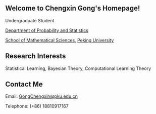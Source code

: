 ## Welcome to Chengxin Gong's Homepage!

Undergraduate Student

[Department of Probability and Statistics](https://www.stat.pku.edu.cn/)

[School of Mathematical Sciences](https://www.math.pku.edu.cn/), [Peking University](https://www.pku.edu.cn/)

## Research Interests

Statistical Learning, Bayesian Theory, Computational Learning Theory

## Contact Me

Email: GongChengxin@pku.edu.cn

Telephone: (+86) 18810917167
